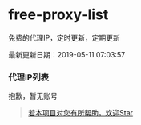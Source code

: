 # free-proxy-list

免费的代理IP，定时更新，定期更新

最新更新日期：2019-05-11 07:03:57 

### 代理IP列表

抱歉，暂无账号

> [若本项目对您有所帮助，欢迎Star](https://github.com/dxxzst/free-proxy-list)